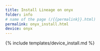 ```yaml
---
title: Install Lineage on onyx
folder: info
# name of the page (/{{permalink}}.html)
permalink: onyx_install.html
device: onyx
---
```

{% include templates/device_install.md %}
